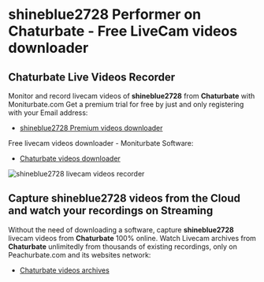 # shineblue2728 Performer on Chaturbate - Free LiveCam videos downloader

## Chaturbate Live Videos Recorder

Monitor and record livecam videos of **shineblue2728** from **Chaturbate** with Moniturbate.com
Get a premium trial for free by just and only registering with your Email address:
* [shineblue2728 Premium videos downloader](https://moniturbate.com/request-demo-licence-key.html)

Free livecam videos downloader - Moniturbate Software:
* [Chaturbate videos downloader](https://moniturbate.com/moniturbate-download-software.html)

![shineblue2728 livecam videos recorder](https://peachurnet.com/templates/moniturbate-software.png)


## Capture shineblue2728 videos from the Cloud and watch your recordings on Streaming

Without the need of downloading a software, capture **shineblue2728** livecam videos from **Chaturbate** 100% online.
Watch Livecam archives from **Chaturbate** unlimitedly from thousands of existing recordings, only on Peachurbate.com and its websites network:
* [Chaturbate videos archives](https://peachurnet.com/)